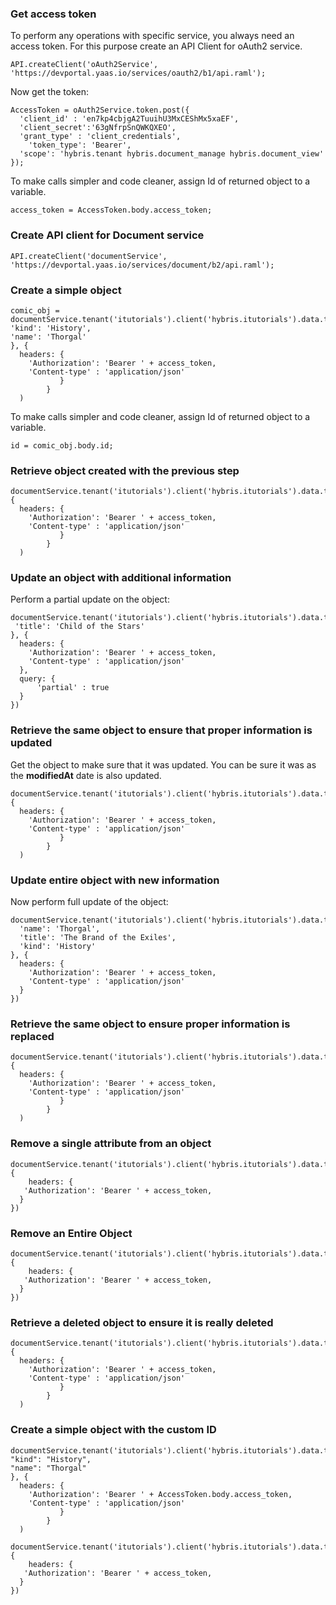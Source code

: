 





<div class="notebook" id="staticInteractiveexternalService_samuellipsum_v1">

  <div class="notebook__static-tutorial" data-tutorial="externalService_samuellipsum_v1" data-is-quick-setup="true" data-link="https://yaas.github.io/chewie-sample-result/build/embedded.html#externalService_samuellipsum_v1">
   
   
   <h3 id="get-access-token">Get access token</h3>
<p>To perform any operations with specific service, you always need an access token. For this purpose create an API Client for oAuth2 service.</p>
<pre class="highlight"><code class="hljs javascript">API.createClient(<span class="hljs-string">'oAuth2Service'</span>,
<span class="hljs-string">'https://devportal.yaas.io/services/oauth2/b1/api.raml'</span>);
</code></pre>
<p>Now get the token:</p>
<pre class="highlight"><code class="hljs javascript">AccessToken = oAuth2Service.token.post({
  <span class="hljs-string">'client_id'</span> : <span class="hljs-string">'en7kp4cbjgA2TuuihU3MxCEShMx5xaEF'</span>,
  <span class="hljs-string">'client_secret'</span>:<span class="hljs-string">'63gNfrpSnQWKQXEO'</span>,
  <span class="hljs-string">'grant_type'</span> : <span class="hljs-string">'client_credentials'</span>,
    <span class="hljs-string">'token_type'</span>: <span class="hljs-string">'Bearer'</span>,
  <span class="hljs-string">'scope'</span>: <span class="hljs-string">'hybris.tenant hybris.document_manage hybris.document_view'</span>
});
</code></pre>
<p>To make calls simpler and code cleaner, assign Id of returned object to a variable.</p>
<pre class="highlight"><code class="hljs javascript">access_token = AccessToken.body.access_token;
</code></pre>
<h3 id="create-api-client-for-document-service">Create API client for Document service</h3>
<pre class="highlight"><code class="hljs javascript">API.createClient(<span class="hljs-string">'documentService'</span>,
<span class="hljs-string">'https://devportal.yaas.io/services/document/b2/api.raml'</span>);
</code></pre>
<h3 id="create-a-simple-object">Create a simple object</h3>
<pre class="highlight"><code class="hljs javascript">comic_obj = documentService.tenant(<span class="hljs-string">'itutorials'</span>).client(<span class="hljs-string">'hybris.itutorials'</span>).data.type(<span class="hljs-string">'comic'</span>).post({
<span class="hljs-string">'kind'</span>: <span class="hljs-string">'History'</span>,
<span class="hljs-string">'name'</span>: <span class="hljs-string">'Thorgal'</span>
}, {
  headers: {
    <span class="hljs-string">'Authorization'</span>: <span class="hljs-string">'Bearer '</span> + access_token,
    <span class="hljs-string">'Content-type'</span> : <span class="hljs-string">'application/json'</span>
           }
        }
  )
</code></pre>
<p>To make calls simpler and code cleaner, assign Id of returned object to a variable.</p>
<pre class="highlight"><code class="hljs javascript">id = comic_obj.body.id;
</code></pre>
<h3 id="retrieve-object-created-with-the-previous-step">Retrieve object created with the previous step</h3>
<pre class="highlight"><code class="hljs javascript">documentService.tenant(<span class="hljs-string">'itutorials'</span>).client(<span class="hljs-string">'hybris.itutorials'</span>).data.type(<span class="hljs-string">'comic'</span>).dataId(id).get(<span class="hljs-literal">null</span>, {
  headers: {
    <span class="hljs-string">'Authorization'</span>: <span class="hljs-string">'Bearer '</span> + access_token,
    <span class="hljs-string">'Content-type'</span> : <span class="hljs-string">'application/json'</span>
           }
        }
  )
</code></pre>
<h3 id="update-an-object-with-additional-information">Update an object with additional information</h3>
<p>Perform a partial update on the object:</p>
<pre class="highlight"><code class="hljs javascript">documentService.tenant(<span class="hljs-string">'itutorials'</span>).client(<span class="hljs-string">'hybris.itutorials'</span>).data.type(<span class="hljs-string">'comic'</span>).dataId(id).put({
 <span class="hljs-string">'title'</span>: <span class="hljs-string">'Child of the Stars'</span>
}, {
  headers: {
    <span class="hljs-string">'Authorization'</span>: <span class="hljs-string">'Bearer '</span> + access_token,
    <span class="hljs-string">'Content-type'</span> : <span class="hljs-string">'application/json'</span>
  },
  query: {
      <span class="hljs-string">'partial'</span> : <span class="hljs-literal">true</span>
  }
})
</code></pre>
<h3 id="retrieve-the-same-object-to-ensure-that-proper-information-is-updated">Retrieve the same object to ensure that proper information is updated</h3>
<p>Get the object to make sure that it was updated. You can be sure it was as the <strong>modifiedAt</strong> date is also updated.</p>
<pre class="highlight"><code class="hljs javascript">documentService.tenant(<span class="hljs-string">'itutorials'</span>).client(<span class="hljs-string">'hybris.itutorials'</span>).data.type(<span class="hljs-string">'comic'</span>).dataId(id).get(<span class="hljs-literal">null</span>, {
  headers: {
    <span class="hljs-string">'Authorization'</span>: <span class="hljs-string">'Bearer '</span> + access_token,
    <span class="hljs-string">'Content-type'</span> : <span class="hljs-string">'application/json'</span>
           }
        }
  )
</code></pre>
<h3 id="update-entire-object-with-new-information">Update entire object with new information</h3>
<p>Now perform full update of the object:</p>
<pre class="highlight"><code class="hljs javascript">documentService.tenant(<span class="hljs-string">'itutorials'</span>).client(<span class="hljs-string">'hybris.itutorials'</span>).data.type(<span class="hljs-string">'comic'</span>).dataId(id).put({
  <span class="hljs-string">'name'</span>: <span class="hljs-string">'Thorgal'</span>,
  <span class="hljs-string">'title'</span>: <span class="hljs-string">'The Brand of the Exiles'</span>,
  <span class="hljs-string">'kind'</span>: <span class="hljs-string">'History'</span>
}, {
  headers: {
    <span class="hljs-string">'Authorization'</span>: <span class="hljs-string">'Bearer '</span> + access_token,
    <span class="hljs-string">'Content-type'</span> : <span class="hljs-string">'application/json'</span>
  }
})
</code></pre>
<h3 id="retrieve-the-same-object-to-ensure-proper-information-is-replaced">Retrieve the same object to ensure proper information is replaced</h3>
<pre class="highlight"><code class="hljs javascript">documentService.tenant(<span class="hljs-string">'itutorials'</span>).client(<span class="hljs-string">'hybris.itutorials'</span>).data.type(<span class="hljs-string">'comic'</span>).dataId(id).get(<span class="hljs-literal">null</span>, {
  headers: {
    <span class="hljs-string">'Authorization'</span>: <span class="hljs-string">'Bearer '</span> + access_token,
    <span class="hljs-string">'Content-type'</span> : <span class="hljs-string">'application/json'</span>
           }
        }
  )
</code></pre>
<h3 id="remove-a-single-attribute-from-an-object">Remove a single attribute from an object</h3>
<pre class="highlight"><code class="hljs javascript">documentService.tenant(<span class="hljs-string">'itutorials'</span>).client(<span class="hljs-string">'hybris.itutorials'</span>).data.type(<span class="hljs-string">'comic'</span>).dataId(id).attributeName(<span class="hljs-string">'name'</span>).delete(<span class="hljs-literal">null</span>, {
    headers: {
   <span class="hljs-string">'Authorization'</span>: <span class="hljs-string">'Bearer '</span> + access_token,
  }
})
</code></pre>
<h3 id="remove-an-entire-object">Remove an Entire Object</h3>
<pre class="highlight"><code class="hljs javascript">documentService.tenant(<span class="hljs-string">'itutorials'</span>).client(<span class="hljs-string">'hybris.itutorials'</span>).data.type(<span class="hljs-string">'comic'</span>).dataId(id).delete(<span class="hljs-literal">null</span>, {
    headers: {
   <span class="hljs-string">'Authorization'</span>: <span class="hljs-string">'Bearer '</span> + access_token,
  }
})
</code></pre>
<h3 id="retrieve-a-deleted-object-to-ensure-it-is-really-deleted">Retrieve a deleted object to ensure it is really deleted</h3>
<pre class="highlight"><code class="hljs javascript">documentService.tenant(<span class="hljs-string">'itutorials'</span>).client(<span class="hljs-string">'hybris.itutorials'</span>).data.type(<span class="hljs-string">'comic'</span>).dataId(id).get(<span class="hljs-literal">null</span>, {
  headers: {
    <span class="hljs-string">'Authorization'</span>: <span class="hljs-string">'Bearer '</span> + access_token,
    <span class="hljs-string">'Content-type'</span> : <span class="hljs-string">'application/json'</span>
           }
        }
  )
</code></pre>
<h3 id="create-a-simple-object-with-the-custom-id">Create a simple object with the custom ID</h3>
<pre class="highlight"><code class="hljs javascript">documentService.tenant(<span class="hljs-string">'itutorials'</span>).client(<span class="hljs-string">'hybris.itutorials'</span>).data.type(<span class="hljs-string">'comic'</span>).dataId(<span class="hljs-string">'sampleId'</span>).post({
<span class="hljs-string">"kind"</span>: <span class="hljs-string">"History"</span>,
<span class="hljs-string">"name"</span>: <span class="hljs-string">"Thorgal"</span>
}, {
  headers: {
    <span class="hljs-string">'Authorization'</span>: <span class="hljs-string">'Bearer '</span> + AccessToken.body.access_token,
    <span class="hljs-string">'Content-type'</span> : <span class="hljs-string">'application/json'</span>
           }
        }
  )
</code></pre>
<pre class="highlight"><code class="hljs javascript">documentService.tenant(<span class="hljs-string">'itutorials'</span>).client(<span class="hljs-string">'hybris.itutorials'</span>).data.type(<span class="hljs-string">'comic'</span>).dataId(<span class="hljs-string">'sampleId'</span>).delete(<span class="hljs-literal">null</span>, {
    headers: {
   <span class="hljs-string">'Authorization'</span>: <span class="hljs-string">'Bearer '</span> + access_token,
  }
})
</code></pre>

  </div>

  <div id="notebookexternalService_samuellipsum_v1">
    <iframe style="min-height: 430px;" class="notebook__interactive-tutorial u-transition-all width-100 interactive-tutorial" src="" scrolling="no" frameBorder="0" id="externalService_samuellipsum_v1"></iframe>
  </div>

  <div class="notebook__loader">

  </div>

</div> <!-- ---
---
id: externalService_samuellipsum_v1
title: 'Perform Simple CRUD Operations'
type: 'Tutorial'
service: 'Samuel L Ipsum'
interactive: true
order: 40
---

### Get access token

To perform any operations with specific service, you always need an access token. For this purpose create an API Client for oAuth2 service.

```javascript
API.createClient('oAuth2Service',
'https://devportal.yaas.io/services/oauth2/b1/api.raml');
```

Now get the token:

```javascript
AccessToken = oAuth2Service.token.post({
  'client_id' : 'en7kp4cbjgA2TuuihU3MxCEShMx5xaEF',
  'client_secret':'63gNfrpSnQWKQXEO',
  'grant_type' : 'client_credentials',
    'token_type': 'Bearer',
  'scope': 'hybris.tenant hybris.document_manage hybris.document_view'
});
```

To make calls simpler and code cleaner, assign Id of returned object to a variable.

```javascript
access_token = AccessToken.body.access_token;
```

### Create API client for Document service


```javascript
API.createClient('documentService',
'https://devportal.yaas.io/services/document/b2/api.raml');
```

### Create a simple object


```javascript
comic_obj = documentService.tenant('itutorials').client('hybris.itutorials').data.type('comic').post({
'kind': 'History',
'name': 'Thorgal'
}, {
  headers: {
    'Authorization': 'Bearer ' + access_token,
    'Content-type' : 'application/json'
           }
		}
  )
```

To make calls simpler and code cleaner, assign Id of returned object to a variable.


```javascript
id = comic_obj.body.id;
```

### Retrieve object created with the previous step


```javascript
documentService.tenant('itutorials').client('hybris.itutorials').data.type('comic').dataId(id).get(null, {
  headers: {
    'Authorization': 'Bearer ' + access_token,
    'Content-type' : 'application/json'
           }
		}
  )
```

### Update an object with additional information

Perform a partial update on the object:

```javascript
documentService.tenant('itutorials').client('hybris.itutorials').data.type('comic').dataId(id).put({
 'title': 'Child of the Stars'
}, {
  headers: {
    'Authorization': 'Bearer ' + access_token,
    'Content-type' : 'application/json'
  },
  query: {
  	'partial' : true
  }
})
```

### Retrieve the same object to ensure that proper information is updated


Get the object to make sure that it was updated. You can be sure it was as the **modifiedAt** date is also updated.


```javascript
documentService.tenant('itutorials').client('hybris.itutorials').data.type('comic').dataId(id).get(null, {
  headers: {
    'Authorization': 'Bearer ' + access_token,
    'Content-type' : 'application/json'
           }
		}
  )
```

### Update entire object with new information

Now perform full update of the object:

```javascript
documentService.tenant('itutorials').client('hybris.itutorials').data.type('comic').dataId(id).put({
  'name': 'Thorgal',
  'title': 'The Brand of the Exiles',
  'kind': 'History'
}, {
  headers: {
    'Authorization': 'Bearer ' + access_token,
    'Content-type' : 'application/json'
  }
})
```

### Retrieve the same object to ensure proper information is replaced


```javascript
documentService.tenant('itutorials').client('hybris.itutorials').data.type('comic').dataId(id).get(null, {
  headers: {
    'Authorization': 'Bearer ' + access_token,
    'Content-type' : 'application/json'
           }
		}
  )
```

### Remove a single attribute from an object


```javascript
documentService.tenant('itutorials').client('hybris.itutorials').data.type('comic').dataId(id).attributeName('name').delete(null, {
	headers: {
   'Authorization': 'Bearer ' + access_token,
  }
})
```

### Remove an Entire Object


```javascript
documentService.tenant('itutorials').client('hybris.itutorials').data.type('comic').dataId(id).delete(null, {
	headers: {
   'Authorization': 'Bearer ' + access_token,
  }
})
```

### Retrieve a deleted object to ensure it is really deleted


```javascript
documentService.tenant('itutorials').client('hybris.itutorials').data.type('comic').dataId(id).get(null, {
  headers: {
    'Authorization': 'Bearer ' + access_token,
    'Content-type' : 'application/json'
           }
		}
  )
```

### Create a simple object with the custom ID



```javascript
documentService.tenant('itutorials').client('hybris.itutorials').data.type('comic').dataId('sampleId').post({
"kind": "History",
"name": "Thorgal"
}, {
  headers: {
    'Authorization': 'Bearer ' + AccessToken.body.access_token,
    'Content-type' : 'application/json'
           }
		}
  )
```

```javascript
documentService.tenant('itutorials').client('hybris.itutorials').data.type('comic').dataId('sampleId').delete(null, {
	headers: {
   'Authorization': 'Bearer ' + access_token,
  }
})
```
 -->
